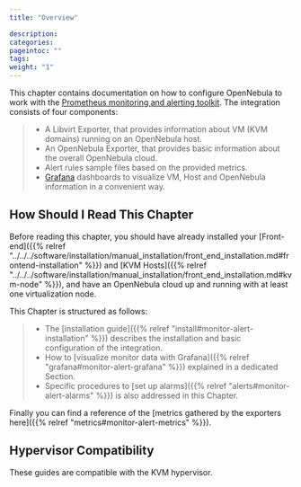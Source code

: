 ```yaml
---
title: "Overview"

description:
categories:
pageintoc: ""
tags:
weight: "1"
---
```


<a id="monitor-alert-prom-overview"></a>

<!--# Monitoring and Alerting -->

This chapter contains documentation on how to configure OpenNebula to work with the [Prometheus monitoring and alerting toolkit](http://prometheus.io). The integration consists of four components:

> - A Libvirt Exporter, that provides information about VM (KVM domains) running on an OpenNebula host.
> - An OpenNebula Exporter, that provides basic information about the overall OpenNebula cloud.
> - Alert rules sample files based on the provided metrics.
> - [Grafana](https://grafana.com/) dashboards to visualize VM, Host and OpenNebula information in a convenient way.

## How Should I Read This Chapter

Before reading this chapter, you should have already installed your [Front-end]({{% relref "../../../software/installation/manual_installation/front_end_installation.md#frontend-installation" %}}) and [KVM Hosts]({{% relref "../../../software/installation/manual_installation/front_end_installation.md#kvm-node" %}}), and have an OpenNebula cloud up and running with at least one virtualization node.

This Chapter is structured as follows:

> - The [installation guide]({{% relref "install#monitor-alert-installation" %}}) describes the installation and basic configuration of the integration.
> - How to [visualize monitor data with Grafana]({{% relref "grafana#monitor-alert-grafana" %}}) explained in a dedicated Section.
> - Specific procedures to [set up alarms]({{% relref "alerts#monitor-alert-alarms" %}}) is also addressed in this Chapter.

Finally you can find a reference of the [metrics gathered by the exporters here]({{% relref "metrics#monitor-alert-metrics" %}}).

## Hypervisor Compatibility

These guides are compatible with the KVM hypervisor.
